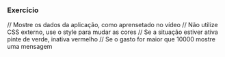 ### Exercício

// Mostre os dados da aplicação, como aprensetado no vídeo
// Não utilize CSS externo, use o style para mudar as cores
// Se a situação estiver ativa pinte de verde, inativa vermelho
// Se o gasto for maior que 10000 mostre uma mensagem